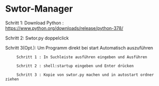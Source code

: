 # Swtor-Manager

Schritt 1: Download Python : https://www.python.org/downloads/release/python-378/
 
Schritt 2: Swtor.py doppelclick 

Schritt 3(Opt.): Um Programm direkt bei start Automatisch auszuführen      
         
         Schritt 1 : In Suchleiste ausführen eingeben und Ausführen
         
         Schritt 2 : shell:startup eingeben und Enter drücken  

         Schritt 3 : Kopie von swtor.py machen und in autostart ordner ziehen
         

